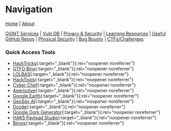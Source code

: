 # Navigation
[Home](index.md) | [About](about.md)

[OSINT Services](osint-services.md) | [Vuln DB](vuln-db.md) | [Privacy & Security](privacy-security.md) | [Learning Resources](learning-resources.md) | [Useful GitHub Repos](useful-github-repos.md) | [Physical Security](physical-security.md) | [Bug Bounty](bug-bounty.md) | [CTFs/Challenges](ctfs-challenges.md)

### Quick Access Tools
* [HackTricks](https://book.hacktricks.xyz/){:target="_blank"}{:rel="noopener noreferrer"}
* [GTFO Bins](https://gtfobins.github.io/){:target="_blank"}{:rel="noopener noreferrer"}
* [LOLBAS](https://lolbas-project.github.io/#){:target="_blank"}{:rel="noopener noreferrer"}
* [HackTools](https://hacktools.sh/){:target="_blank"}{:rel="noopener noreferrer"}
* [Cyber Chef](https://gchq.github.io/CyberChef/){:target="_blank"}{:rel="noopener noreferrer"}
* [Aperisolve](https://www.aperisolve.com/){:target="_blank"}{:rel="noopener noreferrer"}
* [Google Earth](https://earth.google.com/){:target="_blank"}{:rel="noopener noreferrer"}
* [GeoSpy AI](https://geospy.web.app/){:target="_blank"}{:rel="noopener noreferrer"}
* [Dcode](https://www.dcode.fr/en){:target="_blank"}{:rel="noopener noreferrer"}
* [Google Dork Generator](https://pentest-tools.com/information-gathering/google-hacking){:target="_blank"}{:rel="noopener noreferrer"}
* [HAK5 Payload Studio](https://payloadstudio.hak5.org/community/){:target="_blank"}{:rel="noopener noreferrer"}
* [Binvis](https://binvis.io/#/){:target="_blank"}{:rel="noopener noreferrer"}